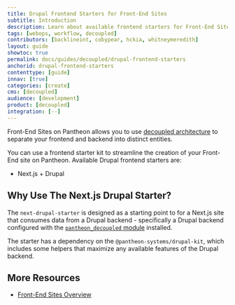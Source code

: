 ```yaml
---
title: Drupal Frontend Starters for Front-End Sites
subtitle: Introduction
description: Learn about available frontend starters for Front-End Sites.
tags: [webops, workflow, decoupled]
contributors: [backlineint, cobypear, hckia, whitneymeredith]
layout: guide
showtoc: true
permalink: docs/guides/decoupled/drupal-frontend-starters
anchorid: drupal-frontend-starters
contenttype: [guide]
innav: [true]
categories: [create]
cms: [decoupled]
audience: [development]
product: [decoupled]
integration: [--]
---
```


Front-End Sites on Pantheon allows you to use [decoupled architecture](/guides/decoupled/overview/#what-is-a-decoupled-site) to separate your frontend and backend into distinct entities.

You can use a frontend starter kit to streamline the creation of your Front-End site on Pantheon. Available Drupal frontend starters are:

- Next.js + Drupal

## Why Use The Next.js Drupal Starter?

The `next-drupal-starter` is designed as a starting point to for a Next.js site that consumes data from a Drupal backend - specifically a Drupal backend configured with the [`pantheon_decoupled` module](https://www.drupal.org/project/pantheon_decoupled) installed.

The starter has a dependency on the `@pantheon-systems/drupal-kit`, which includes some helpers that maximize any available features of the Drupal backend.

## More Resources

- [Front-End Sites Overview](/guides/decoupled/overview)